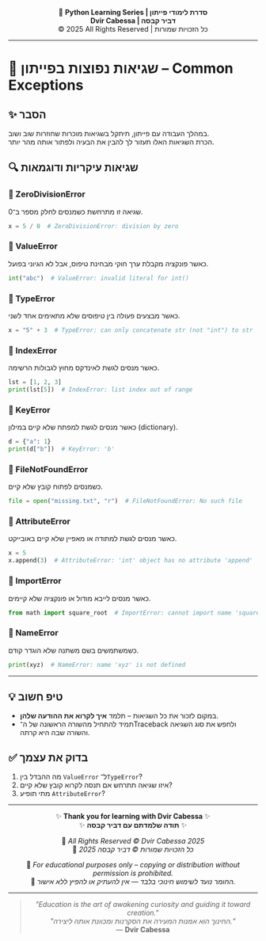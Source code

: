 <!-- DC_HEADER_START -->
<div align="center">

🐍 **Python Learning Series | סדרת לימודי פייתון**  
**Dvir Cabessa | דביר קבסה**  
© 2025 All Rights Reserved | כל הזכויות שמורות

</div>

---
<!-- DC_HEADER_END -->

# 📘 שגיאות נפוצות בפייתון – Common Exceptions

## ✨ הסבר

במהלך העבודה עם פייתון, תיתקל בשגיאות מוכרות שחוזרות שוב ושוב.  
הכרת השגיאות האלו תעזור לך להבין את הבעיה ולפתור אותה מהר יותר.

## 🔍 שגיאות עיקריות ודוגמאות

### 🔸 ZeroDivisionError
שגיאה זו מתרחשת כשמנסים לחלק מספר ב־0.
```python
x = 5 / 0  # ZeroDivisionError: division by zero
````

### 🔸 ValueError

כאשר פונקציה מקבלת ערך חוקי מבחינת טיפוס, אבל לא הגיוני בפועל.

```python
int("abc")  # ValueError: invalid literal for int()
```

### 🔸 TypeError

כאשר מבצעים פעולה בין טיפוסים שלא מתאימים אחד לשני.

```python
x = "5" + 3  # TypeError: can only concatenate str (not "int") to str
```

### 🔸 IndexError

כאשר מנסים לגשת לאינדקס מחוץ לגבולות הרשימה.

```python
lst = [1, 2, 3]
print(lst[5])  # IndexError: list index out of range
```

### 🔸 KeyError

כאשר מנסים לגשת למפתח שלא קיים במילון (dictionary).

```python
d = {"a": 1}
print(d["b"])  # KeyError: 'b'
```

### 🔸 FileNotFoundError

כשמנסים לפתוח קובץ שלא קיים.

```python
file = open("missing.txt", "r")  # FileNotFoundError: No such file
```

### 🔸 AttributeError

כאשר מנסים לגשת למתודה או מאפיין שלא קיים באובייקט.

```python
x = 5
x.append(3)  # AttributeError: 'int' object has no attribute 'append'
```

### 🔸 ImportError

כאשר מנסים לייבא מודול או פונקציה שלא קיימים.

```python
from math import square_root  # ImportError: cannot import name 'square_root'
```

### 🔸 NameError

כשמשתמשים בשם משתנה שלא הוגדר קודם.

```python
print(xyz)  # NameError: name 'xyz' is not defined
```

---

## 💡 טיפ חשוב

* במקום לזכור את כל השגיאות – תלמד **איך לקרוא את ההודעה שלהן**.
* תמיד להתחיל מהשורה הראשונה של ה־Traceback ולחפש את סוג השגיאה והשורה שבה היא קרתה.

## ✅ בדוק את עצמך

1. מה ההבדל בין `ValueError` ל־`TypeError`?
2. איזו שגיאה תתרחש אם תנסה לקרוא קובץ שלא קיים?
3. מתי תופיע `AttributeError`?

<!-- DC_FOOTER_START -->
---

<div align="center">

✨ **Thank you for learning with Dvir Cabessa** ✨  
✨ **תודה שלמדתם עם דביר קבסה** ✨  

📘 *All Rights Reserved © Dvir Cabessa 2025*  
📘 *כל הזכויות שמורות © דביר קבסה 2025*  

🔗 *For educational purposes only – copying or distribution without permission is prohibited.*  
🔗 *החומר נועד לשימוש חינוכי בלבד — אין להעתיק או להפיץ ללא אישור.*

---

> _"Education is the art of awakening curiosity and guiding it toward creation."_  
> _"החינוך הוא אמנות המעירה את הסקרנות ומכוונת אותה ליצירה."_  
> — **Dvir Cabessa**

</div>
<!-- DC_FOOTER_END -->

